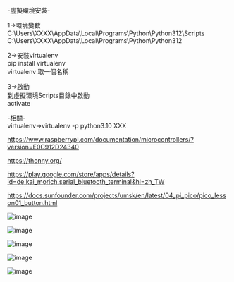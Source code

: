 -虛擬環境安裝-  

1->環境變數  
C:\Users\XXXX\AppData\Local\Programs\Python\Python312\Scripts  
C:\Users\XXXX\AppData\Local\Programs\Python\Python312  

2->安裝virtualenv  
pip install virtualenv  
virtualenv 取一個名稱  

3->啟動  
到虛擬環境Scripts目錄中啟動  
activate  

-相關-  
virtualenv->virtualenv -p python3.10 XXX  
  
https://www.raspberrypi.com/documentation/microcontrollers/?version=E0C912D24340  

https://thonny.org/  

https://play.google.com/store/apps/details?id=de.kai_morich.serial_bluetooth_terminal&hl=zh_TW  
  
https://docs.sunfounder.com/projects/umsk/en/latest/04_pi_pico/pico_lesson01_button.html  

![image](https://github.com/miyachun/raspberry-pico-win11/blob/main/picoimg.png)


![image](https://github.com/miyachun/raspberry-pico-win11/blob/main/btnimg.png)  



![image](https://github.com/miyachun/raspberry-pico-win11/blob/main/hc0501.jpg)  

![image](https://github.com/miyachun/raspberry-pico-win11/blob/main/hc0502.jpg)  

![image](https://github.com/miyachun/raspberry-pico-win11/blob/main/led4.jpg)  







